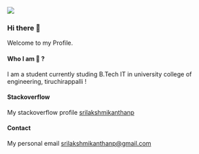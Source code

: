 ![](https://komarev.com/ghpvc/?username=srilakshmikanthanp&style=flat-square)
### Hi there 👋
<!--
**srilakshmikanthanp/srilakshmikanthanp** is a ✨ _special_ ✨ repository because its `README.md` (this file) appears on your GitHub profile.

Here are some ideas to get you started:

- 🔭 I’m currently working on ...
- 🌱 I’m currently learning ...
- 👯 I’m looking to collaborate on ...
- 🤔 I’m looking for help with ...
- 💬 Ask me about ...
- 📫 How to reach me: ...
- 😄 Pronouns: ...
- ⚡ Fun fact: ...
-->

Welcome to my Profile.

#### Who I am 🤔 ?

I am a student currently studing B.Tech IT in university college of engineering, tiruchirappalli !

#### Stackoverflow

My stackoverflow profile [srilakshmikanthanp](https://stackoverflow.com/users/12473258/srilakshmikanthanp?tab=profile)

#### Contact

My personal email srilakshmikanthanp@gmail.com
